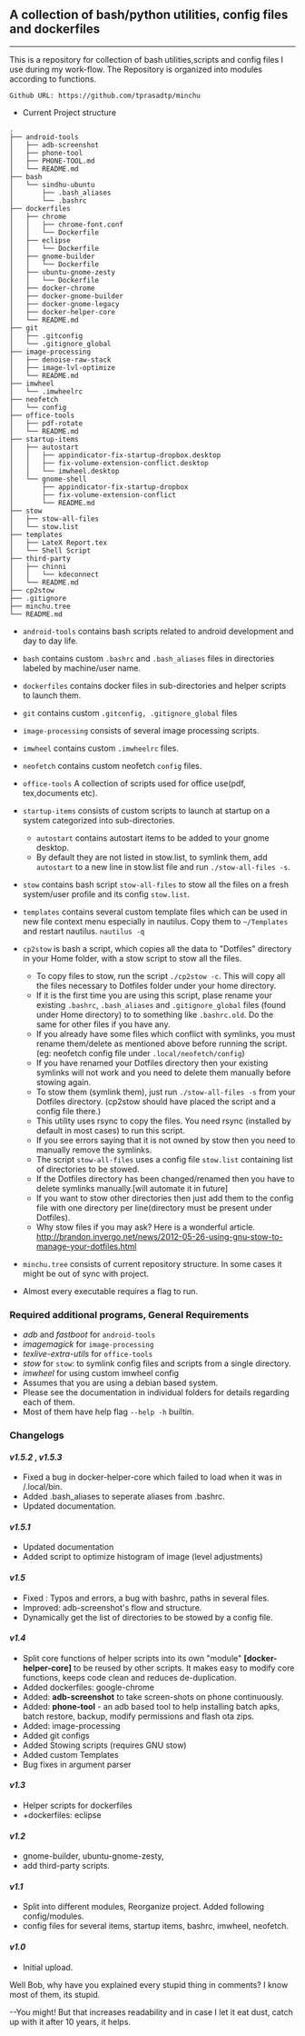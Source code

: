 ## A collection of bash/python utilities, config files and dockerfiles
---
This is a repository for collection of bash utilities,scripts and config files I use during my work-flow.
The Repository is organized into modules according to functions.

` Github URL: https://github.com/tprasadtp/minchu `

* Current Project structure
```
.
├── android-tools
│   ├── adb-screenshot
│   ├── phone-tool
│   ├── PHONE-TOOL.md
│   └── README.md
├── bash
│   └── sindhu-ubuntu
│       ├── .bash_aliases
│       └── .bashrc
├── dockerfiles
│   ├── chrome
│   │   ├── chrome-font.conf
│   │   └── Dockerfile
│   ├── eclipse
│   │   └── Dockerfile
│   ├── gnome-builder
│   │   └── Dockerfile
│   ├── ubuntu-gnome-zesty
│   │   └── Dockerfile
│   ├── docker-chrome
│   ├── docker-gnome-builder
│   ├── docker-gnome-legacy
│   ├── docker-helper-core
│   └── README.md
├── git
│   ├── .gitconfig
│   └── .gitignore_global
├── image-processing
│   ├── denoise-raw-stack
│   ├── image-lvl-optimize
│   └── README.md
├── imwheel
│   └── .imwheelrc
├── neofetch
│   └── config
├── office-tools
│   ├── pdf-rotate
│   └── README.md
├── startup-items
│   ├── autostart
│   │   ├── appindicator-fix-startup-dropbox.desktop
│   │   ├── fix-volume-extension-conflict.desktop
│   │   └── imwheel.desktop
│   └── gnome-shell
│       ├── appindicator-fix-startup-dropbox
│       ├── fix-volume-extension-conflict
│       └── README.md
├── stow
│   ├── stow-all-files
│   └── stow.list
├── templates
│   ├── LateX Report.tex
│   └── Shell Script
├── third-party
│   ├── chinni
│   │   └── kdeconnect
│   └── README.md
├── cp2stow
├── .gitignore
├── minchu.tree
└── README.md
```
* `android-tools` contains bash scripts related to android development and day to day life.
* `bash` contains custom `.bashrc` and `.bash_aliases` files in directories labeled by machine/user name.
* `dockerfiles` contains docker files in sub-directories and helper scripts to launch them.
* `git` contains custom `.gitconfig, .gitignore_global` files
* `image-processing` consists of several image processing scripts.
* `imwheel` contains custom `.imwheelrc` files.
* `neofetch` contains custom neofetch `config` files.
* `office-tools` A collection of scripts used for office use(pdf, tex,documents etc).
* `startup-items` consists of custom scripts to launch at startup on a system categorized into sub-directories.
  + `autostart` contains autostart items to be added to your gnome desktop.
  + By default they are not listed in stow.list, to symlink them, add `autostart` to a new line in stow.list file and run `./stow-all-files -s`.
* `stow` contains bash script `stow-all-files` to stow all the files on a fresh system/user profile and its config `stow.list`.
* `templates` contains several custom template files which can be used in new file context menu especially in nautilus.
Copy them to `~/Templates` and restart nautilus. `nautilus -q`
* `cp2stow` is bash a script, which copies all the data to "Dotfiles" directory in your Home folder, with a stow script to stow all the files.
  + To copy files to stow, run the script `./cp2stow -c`. This will copy all the files necessary to Dotfiles folder under your home directory.
  + If it is the first time you are using this script, plase rename your existing `.bashrc`, `.bash_aliases` and `.gitignore_global`  files (found under Home directory) to to something like `.bashrc.old`. Do the same for other files if you have any.
  + If you already have some files which conflict with symlinks, you must rename them/delete as mentioned above before running the script. (eg: neofetch config file under `.local/neofetch/config`)
  + If you have renamed your Dotfiles directory then your existing symlinks will not work and you need to delete them manually before stowing again.
  + To stow them (symlink them), just run `./stow-all-files -s` from your Dotfiles directory. (cp2stow should have placed the script and a config file there.)
  + This utility uses rsync to copy the files. You need rsync (installed by default in most cases) to run this script.
  + If you see errors saying that it is not owned by stow then you need to manually remove the symlinks.
  + The script `stow-all-files` uses a config file `stow.list` containing list of directories to be stowed.
  + If the Dotfiles directory has been changed/renamed then you have to delete symlinks manually.[will automate it in future]
  + If you want to stow other directories then just add them to the config file with one directory per line(directory must be present under Dotfiles).
  + Why stow files if you may ask? Here is a wonderful article. http://brandon.invergo.net/news/2012-05-26-using-gnu-stow-to-manage-your-dotfiles.html

* `minchu.tree` consists of current repository structure. In some cases it might be out of sync with project.
* Almost every executable requires a flag to run.



### Required additional programs, General  Requirements
- _adb_ and _fastboot_ for `android-tools`
- _imagemagick_ for `image-processing`
- _texlive-extra-utils_ for `office-tools`
- _stow_ for `stow`: to symlink config files and scripts from a single directory.
- _imwheel_ for using custom imwheel config
- Assumes that you are using a debian based system.
- Please see the documentation in individual folders for details regarding each of them.
- Most of them have help flag `--help -h` builtin.

### Changelogs

#### _v1.5.2_ , _v1.5.3_
* Fixed a bug in docker-helper-core which failed to load when it was in /.local/bin.
* Added .bash_aliases to seperate aliases from .bashrc.
* Updated documentation.

#### _v1.5.1_
* Updated documentation
* Added script to optimize histogram of image (level adjustments)

#### _v1.5_
* Fixed : Typos and errors, a bug with bashrc, paths in several files.
* Improved: adb-screenshot's flow and structure.
* Dynamically get the list of directories to be stowed by a config file.

#### _v1.4_
* Split core functions of helper scripts into its own "module" **[docker-helper-core]** to be reused by other scripts. It makes easy to modify core functions, keeps code clean and reduces de-duplication.
* Added dockerfiles: google-chrome
* Added: **adb-screenshot** to take screen-shots on phone continuously.
* Added: **phone-tool** - an adb based tool to help installing batch apks, batch restore, backup, modify permissions and flash ota zips.
* Added: image-processing
* Added git configs
* Added Stowing scripts (requires GNU stow)
* Added custom Templates
* Bug fixes in argument parser

#### _v1.3_
* Helper scripts for dockerfiles
* +dockerfiles: eclipse

#### _v1.2_
* gnome-builder, ubuntu-gnome-zesty,
* add third-party scripts.

#### _v1.1_
* Split into different modules, Reorganize project.  Added following config/modules.
* config files for several items, startup items, bashrc, imwheel, neofetch.

#### _v1.0_
* Initial upload.

Well Bob, why have you explained every stupid thing in comments? I know most of them, its stupid.

--You might! But that increases readability and in case I let it eat dust, catch up with it after 10 years, it helps.
